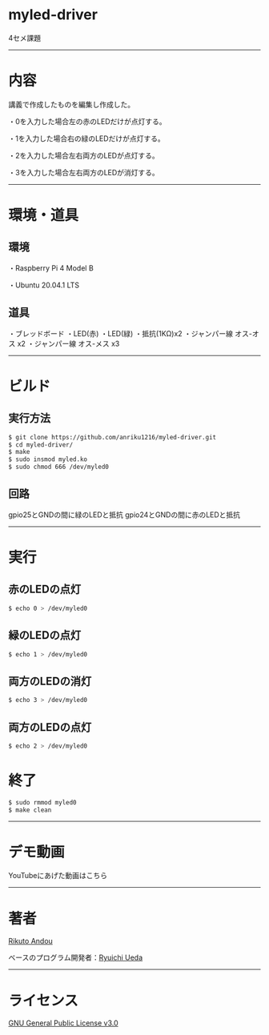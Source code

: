 # myled-driver

4セメ課題

---

# 内容

講義で作成したものを編集し作成した。

・0を入力した場合左の赤のLEDだけが点灯する。

・1を入力した場合右の緑のLEDだけが点灯する。

・2を入力した場合左右両方のLEDが点灯する。

・3を入力した場合左右両方のLEDが消灯する。

---

# 環境・道具

## 環境
・Raspberry Pi 4 Model B

・Ubuntu 20.04.1 LTS
## 道具
・ブレッドボード
・LED(赤)
・LED(緑)
・抵抗(1KΩ)x2
・ジャンパー線 オス-オス x2
・ジャンパー線 オス-メス x3

---

# ビルド

## 実行方法
```sh
$ git clone https://github.com/anriku1216/myled-driver.git
$ cd myled-driver/
$ make
$ sudo insmod myled.ko
$ sudo chmod 666 /dev/myled0
```
## 回路
gpio25とGNDの間に緑のLEDと抵抗
gpio24とGNDの間に赤のLEDと抵抗

---

# 実行

## 赤のLEDの点灯

```sh
$ echo 0 > /dev/myled0
```

## 緑のLEDの点灯

```sh
$ echo 1 > /dev/myled0
```

## 両方のLEDの消灯

```sh
$ echo 3 > /dev/myled0
```

## 両方のLEDの点灯

```sh
$ echo 2 > /dev/myled0
```

# 終了

```sh
$ sudo rmmod myled0
$ make clean
```

---

# デモ動画

YouTubeにあげた動画はこちら


---

# 著者

[Rikuto Andou](http://github.com/anriku1216)

ベースのプログラム開発者：[Ryuichi Ueda](http://github.com/ryuichiueda)

---
# ライセンス

[GNU General Public License v3.0](http://github.com/anriku1216/myled-driver/blob/main/COPYING)


















